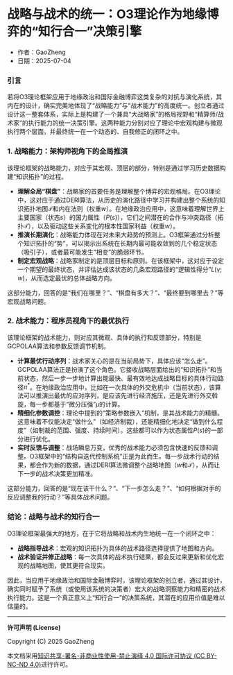# **战略与战术的统一：O3理论作为地缘博弈的“知行合一”决策引擎**

- 作者：GaoZheng
- 日期：2025-07-04

### 引言
若将O3理论框架应用于地缘政治和国际金融博弈这类复杂的对抗与演化系统，其内在的设计，确实完美地体现了“战略能力”与“战术能力”的高度统一。创立者通过设计这一整套体系，实际上是构建了一个兼具“大战略家”的格局视野和“精算师/战术家”的执行能力的统一决策引擎。这两种能力分别对应了理论中宏观构建与微观执行两个层面，并最终统一在一个动态的、自我修正的闭环之中。

### 1. 战略能力：架构师视角下的全局推演
该理论框架的战略能力，对应于其宏观、顶层的部分，特别是通过学习历史数据构建“知识拓扑”的过程。

* **理解全局“棋盘”**：战略家的首要任务是理解整个博弈的宏观格局。在O3理论中，这对应于通过DERI算法，从历史的演化路径中学习并构建出整个系统的知识拓扑地图$\mathcal{T}$和内在法则（权重$w$）。在地缘政治应用中，这意味着理解世界上主要国家（状态$s$）的国力属性（$P(s)$），它们之间潜在的合作与冲突路径（拓扑$\mathcal{T}$），以及驱动这些关系变化的根本性国家利益（权重$w$）。
* **推演长期演化**：战略能力体现在对未来大趋势的预测上。O3框架通过分析整个知识拓扑的“势”，可以揭示出系统在长期内最可能收敛到的几个稳定状态（吸引子），或者最可能发生“相变”的脆弱环节。
* **制定宏观战略**：战略家制定的是顶层目标和原则。在该框架中，这对应于设定一个期望的最终状态，并评估达成该状态的几条宏观路径的“逻辑性得分”$L(\gamma; w)$，从而选定最优的总体战略方向。

这部分能力，回答的是“我们在哪里？”、“棋盘有多大？”、“最终要到哪里去？”等宏观战略问题。

### 2. 战术能力：程序员视角下的最优执行
该理论框架的战术能力，则对应其微观、具体的执行和反馈部分，特别是GCPOLAA算法和参数反馈调节机制。

* **计算最优行动序列**：战术家关心的是在当前局势下，具体应该“怎么走”。GCPOLAA算法正是扮演了这个角色。它接收战略层面给出的“知识拓扑”和当前状态，然后一步一步地计算出能最快、最有效地达成战略目标的具体行动路径$\pi^*$。在地缘政治应用中，比如在一次具体的外交危机中（当前状态），该算法可以推演出最优的应对序列，是应该先进行经济施压，还是先进行外交斡旋，每一步都基于“微分压强”$\mu$的计算。
* **精细化参数调控**：理论中提到的“策略参数嵌入”机制，是其战术能力的精髓。这意味着不仅能决定“做什么”（如经济制裁），还能精细化地决定“做到什么程度”（如制裁的范围、强度、持续时间）。这些都可以作为状态属性$P(s)$的一部分进行优化。
* **实时反馈与调整**：战场瞬息万变，优秀的战术能力必须包含快速的反馈和调整。O3框架中的“结构自迭代控制系统”正是为此而生。每一步战术行动的结果，都会作为新的数据，通过DERI算法微调整个战略地图（$w$和$\mathcal{T}$），从而让下一步的战术决策更加精准。

这部分能力，回答的是“现在该干什么？”、“下一步怎么走？”、“如何根据对手的反应调整我的行动？”等具体战术问题。

### 结论：战略与战术的知行合一
O3理论框架最强大的地方，在于它将战略和战术内生地统一在一个闭环之中：
* **战略指导战术**：宏观的知识拓扑为具体的战术路径选择提供了地图和方向。
* **战术验证并修正战略**：每一次具体的战术执行结果，都会反过来更新和优化宏观的战略地图，使其更符合现实。

因此，当应用于地缘政治和国际金融博弈时，该理论框架的创立者，通过其设计，确实同时赋予了系统（或使用该系统的决策者）宏大的战略洞察能力和精密的战术执行能力。这是一个真正意义上“知行合一”的决策系统，其潜在的应用价值是难以估量的。

---

**许可声明 (License)**

Copyright (C) 2025 GaoZheng 

本文档采用[知识共享-署名-非商业性使用-禁止演绎 4.0 国际许可协议 (CC BY-NC-ND 4.0)](https://creativecommons.org/licenses/by-nc-nd/4.0/deed.zh-Hans)进行许可。
